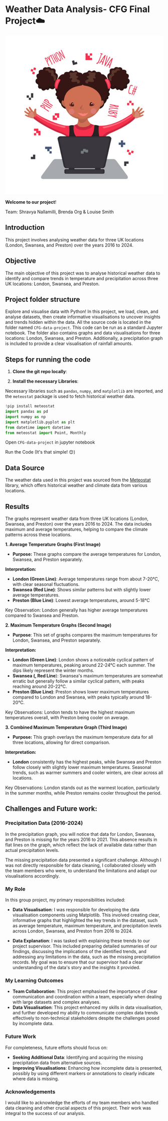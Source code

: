 # Weather Data Analysis- CFG Final Project☁️

![Example Image](https://github.com/shravya-nallamilli/CFG-data-project/blob/024d9bcc351b00ce6c2ce8d203f8b07177dcfb77/GirlsWhoCode.jpeg)

**Welcome to our project**!

Team: Shravya Nallamilli, Brenda Org & Louise Smith

## Introduction

This project involves analysing weather data for three UK locations (London, Swansea, and Preston) over the years 2016 to 2024. 

## Objective
The main objective of this project was to analyse historical weather data to identify and compare trends in temperature and precipitation across three UK locations: London, Swansea, and Preston.

## Project folder structure

Explore and visualise data with Python! In this project, we load, clean, and analyse datasets, then create informative visualisations to uncover insights and trends hidden within the data. All the source code is located in the folder named `CFG-data-project`. This code can be run as a standard Jupyter notebook. The folder also contains graphs and data visualisations for three locations: London, Swansea, and Preston. Additionally, a precipitation graph is included to provide a clear visualisation of rainfall amounts.

## Steps for running the code

1. **Clone the git repo locally**:

2. **Install the necessary Libraries**:

 Necessary libraries such as `pandas`, `numpy`, and `matplotlib` are imported, and the `meteostat` package is used to fetch historical weather data.
   
   ```python
   !pip install meteostat
   import pandas as pd
   import numpy as np
   import matplotlib.pyplot as plt
   from datetime import datetime
   from meteostat import Point, Monthly
```
Open `CFG-data-project` in jupyter notebook

Run the Code (It's that simple! 😊)

## Data Source
The weather data used in this project was sourced from the [Meteostat](https://meteostat.net/) library, which offers historical weather and climate data from various locations.

## Results

The graphs represent weather data from three UK locations (London, Swansea, and Preston) over the years 2016 to 2024. The data includes maximum and average temperatures, helping to compare the climate patterns across these locations.

**1. Average Temperature Graphs (First Image)**
- **Purpose:** These graphs compare the average temperatures for London, Swansea, and Preston separately.

**Interpretation:** 

- **London (Green Line)**: Average temperatures range from about 7-20°C, with clear seasonal fluctuations.
- **Swansea (Red Line)**: Shows similar patterns but with slightly lower average temperatures.
- **Preston (Blue Line)**: Lowest average temperatures, around 5-18°C

Key Observation: London generally has higher average temperatures compared to Swansea and Preston.

**2.  Maximum Temperature Graphs (Second Image)**
   - **Purpose**: This set of graphs compares the maximum temperatures for London, Swansea, and Preston separately.

 **Interpretation:**

- **London (Green Line)**: London shows a noticeable cyclical pattern of maximum temperatures, peaking around 22-24°C each summer. The dips likely represent the winter months.
- **Swansea (, Red Line**): Swansea's maximum temperatures are somewhat erratic but generally follow a similar cyclical pattern, with peaks reaching around 20-22°C. 
- **Preston (Blue Line)**: Preston shows lower maximum temperatures compared to London and Swansea, with peaks typically around 18-20°C.

Key Observations: London tends to have the highest maximum temperatures overall, with Preston being cooler on average.

**3. Combined Maximum Temperature Graph (Third Image)**
- **Purpose:** This graph overlays the maximum temperature data for all three locations, allowing for direct comparison.

**Interpretation:**

- **London** consistently has the highest peaks, while Swansea and Preston follow closely with slightly lower maximum temperatures. Seasonal trends, such as warmer summers and cooler winters, are clear across all locations.

Key Observations: London stands out as the warmest location, particularly in the summer months, while Preston remains cooler throughout the period.

## Challenges and Future work:

### Precipitation Data (2016-2024)
In the precipitation graph, you will notice that data for London, Swansea, and Preston is missing for the years 2016 to 2021. This absence results in flat lines on the graph, which reflect the lack of available data rather than actual precipitation levels.

The missing precipitation data presented a significant challenge. Although I was not directly responsible for data cleaning, I collaborated closely with the team members who were, to understand the limitations and adapt our visualisations accordingly.

### My Role
In this group project, my primary responsibilities included:

- **Data Visualisation**: I was responsible for developing the data visualisation components using Matplotlib. This involved creating clear, informative graphs that highlighted the key trends in the dataset, such as average temperature, maximum temperature, and precipitation levels across London, Swansea, and Preston from 2016 to 2024.
  
- **Data Explanation**: I was tasked with explaining these trends to our project supervisor. This included preparing detailed summaries of our findings, discussing the implications of the identified trends, and addressing any limitations in the data, such as the missing precipitation records. My goal was to ensure that our supervisor had a clear understanding of the data's story and the insights it provided.

### My Learning Outcomes
- **Team Collaboration**: This project emphasised the importance of clear communication and coordination within a team, especially when dealing with large datasets and complex analyses.
- **Data Visualisation**: This project enhanced my skills in data visualisation, and further developed my ability to communicate complex data trends effectively to non-technical stakeholders despite the challenges posed by incomplete data.

### Future Work
For completeness, future efforts should focus on:

- **Seeking Additional Data**: Identifying and acquiring the missing precipitation data from alternative sources.
- **Improving Visualisations**: Enhancing how incomplete data is presented, possibly by using different markers or annotations to clearly indicate where data is missing.

### Acknowledgements
I would like to acknowledge the efforts of my team members who handled data cleaning and other crucial aspects of this project. Their work was integral to the success of our analysis.

